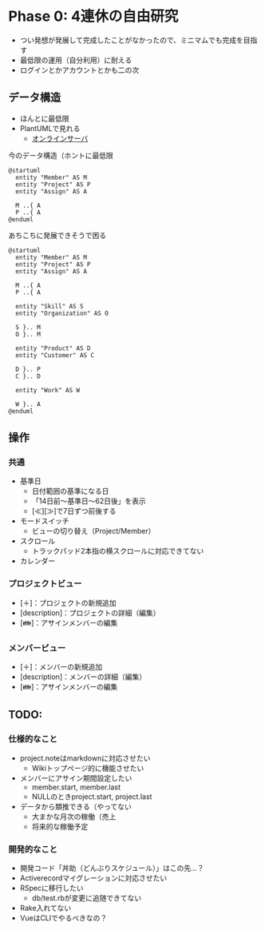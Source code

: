 # Phase 0: 4連休の自由研究

* つい発想が発展して完成したことがなかったので、ミニマムでも完成を目指す
* 最低限の運用（自分利用）に耐える
* ログインとかアカウントとかも二の次

## データ構造

* ほんとに最低限
* PlantUMLで見れる
   * [オンラインサーバ](http://www.plantuml.com/plantuml/uml/SyfFKj2rKt3CoKnELR1Io4ZDoSa70000)

今のデータ構造（ホントに最低限
```plantuml
@startuml
  entity "Member" AS M
  entity "Project" AS P
  entity "Assign" AS A

  M ..{ A
  P ..{ A
@enduml
```

あちこちに発展できそうで困る
```plantuml
@startuml
  entity "Member" AS M
  entity "Project" AS P
  entity "Assign" AS A

  M ..{ A
  P ..{ A

  entity "Skill" AS S
  entity "Organization" AS O

  S }.. M
  O }.. M

  entity "Product" AS D
  entity "Customer" AS C

  D }.. P
  C }.. D

  entity "Work" AS W

  W }.. A
@enduml
```


## 操作

### 共通

* 基準日
   * 日付範囲の基準になる日
   * 「14日前～基準日～62日後」を表示
   * [≪][≫]で7日ずつ前後する
* モードスイッチ
   * ビューの切り替え（Project/Member）
* スクロール
   * トラックパッド2本指の横スクロールに対応できてない
* カレンダー

### プロジェクトビュー

* [＋]：プロジェクトの新規追加
* [description]：プロジェクトの詳細（編集）
* [👪]：アサインメンバーの編集

### メンバービュー

* [＋]：メンバーの新規追加
* [description]：メンバーの詳細（編集）
* [👪]：アサインメンバーの編集

## TODO:

### 仕様的なこと

* project.noteはmarkdownに対応させたい
   * Wikiトップページ的に機能させたい
* メンバーにアサイン期間設定したい
   * member.start, member.last
   * NULLのときproject.start, project.last
* データから類推できる（やってない
   * 大まかな月次の稼働（売上
   * 将来的な稼働予定


### 開発的なこと

* 開発コード「丼助（どんぶりスケジュール）」はこの先…？
* Activerecordマイグレーションに対応させたい
* RSpecに移行したい
   * db/test.rbが変更に追随できてない
* Rake入れてない
* VueはCLIでやるべきなの？

